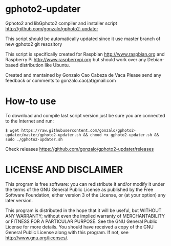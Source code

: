 gphoto2-updater
===============

Gphoto2 and libGphoto2 compiler and installer script
http://github.com/gonzalo/gphoto2-updater

This script should be automatically updated since it use master branch of new
gphoto2 git resository

This script is specifically created for Raspbian http://www.raspbian.org
and Raspberry Pi http://www.raspberrypi.org but should work over any 
Debian-based distribution like Ubuntu.

Created and mantained by Gonzalo Cao Cabeza de Vaca
Please send any feedback or comments to gonzalo.cao(at)gmail.com


How-to use
==========
To download and compile last script version just be sure you are connected to the Internet and run:

```
$ wget https://raw.githubusercontent.com/gonzalo/gphoto2-updater/master/gphoto2-updater.sh && chmod +x gphoto2-updater.sh && sudo ./gphoto2-updater.sh
```

Check releases
https://github.com/gonzalo/gphoto2-updater/releases

LICENSE AND DISCLAIMER
======================

This program is free software: you can redistribute it and/or modify
it under the terms of the GNU General Public License as published by
the Free Software Foundation, either version 3 of the License, or
(at your option) any later version.

This program is distributed in the hope that it will be useful,
but WITHOUT ANY WARRANTY; without even the implied warranty of
MERCHANTABILITY or FITNESS FOR A PARTICULAR PURPOSE.  See the
GNU General Public License for more details.
You should have received a copy of the GNU General Public License
along with this program.  If not, see <http://www.gnu.org/licenses/>.


